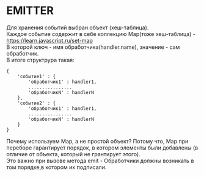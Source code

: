 # EMITTER
Для хранения событий выбран объект (хеш-таблица).<br/>
Каждое событие содержит в себе коллекцию Map(тоже хеш-таблица) - https://learn.javascript.ru/set-map<br/>
В которой ключ - имя обработчика(handler.name), значение - сам обработчик.<br/>
В итоге структрура такая:<br/>
```
{
    'событие1' : {
        'обработчик1' : handler1,
        ................
        'обработчикN' : handlerN
    },
    'событие2' : {
        'обработчик1' : handler1,
        ................
        'обработчикN' : handlerN
    }
}
```
Почему используем Map, а не простой объект? Потому что, Map при переборе гарантирует порядок,
в котором элементы были добавлены (в отличие от объекта, который не грантирует этого).<br/>
Это важно при вызове метода emit - Обработчики должны возникать в том порядке,в котором их подписали.<br/>
